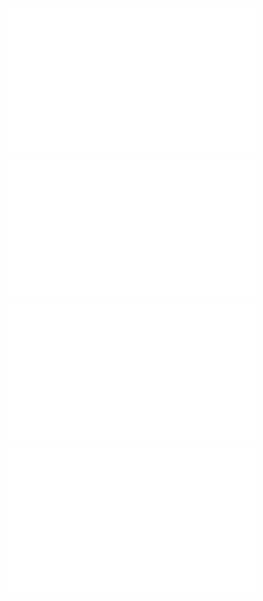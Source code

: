 ![](https://raw.githubusercontent.com/samirettali/github-stats/master/generated/overview.svg#gh-dark-mode-only)
![](https://raw.githubusercontent.com/samirettali/github-stats/master/generated/overview.svg#gh-light-mode-only)
![](https://raw.githubusercontent.com/samirettali/github-stats/master/generated/languages.svg#gh-dark-mode-only)
![](https://raw.githubusercontent.com/samirettali/github-stats/master/generated/languages.svg#gh-light-mode-only)
